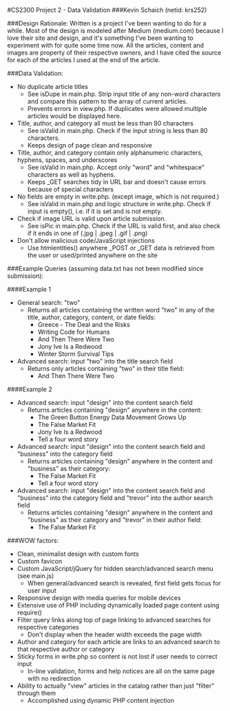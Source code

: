 #CS2300 Project 2 -  Data Validation
###Kevin Schaich (netid: krs252)


###Design Rationale:
Written is a project I've been wanting to do for a while. Most of the design is modeled after Medium (medium.com) because I love their site and design, and it's something I've been wanting to experiment with for quite some time now. All the articles, content and images are property of their respective owners, and I have cited the source for each of the articles I used at the end of the article.


###Data Validation:
- No duplicate article titles
    - See isDupe in main.php. Strip input title of any non-word characters and compare this pattern to the array of current articles.
    - Prevents errors in view.php. If duplicates were allowed multiple articles would be displayed here.
- Title, author, and category all must be less than 80 characters
    - See isValid in main.php. Check if the input string is less than 80 characters.
    - Keeps design of page clean and responsive
- Title, author, and category contain only alphanumeric characters, hyphens, spaces, and underscores
    - See isValid in main.php. Accept only "word" and "whitespace" characters as well as hyphens.
    - Keeps _GET searches tidy in URL bar and doesn't cause errors because of special characters
- No fields are empty in write.php. (except image, which is not required.)
    - See isValid in main.php and logic structure in write.php. Check if input is empty(), i.e. if it is set and is not empty.
- Check if image URL is valid upon article submission.
    - See isPic in main.php. Check if the URL is valid first, and also check if it ends in one of (.jpg | .jpeg | .gif | .png)
- Don't allow malicious code/JavaScript injections
    - Use htmlentities() anywhere _POST or _GET data is retrieved from the user or used/printed anywhere on the site


###Example Queries (assuming data.txt has not been modified since submission):

####Example 1
- General search: "two"
    - Returns all articles containing the written word "two" in any of the title, author, category, content, or date fields:
        + Greece - The Deal and the Risks
        + Writing Code for Humans
        + And Then There Were Two
        + Jony Ive Is a Redwood
        + Winter Storm Survival Tips
- Advanced search: input "two" into the title search field
    - Returns only articles containing "two" in their title field:
        + And Then There Were Two

####Example 2
- Advanced search: input "design" into the content search field
    - Returns articles containing "design" anywhere in the content:
        + The Green Button Energy Data Movement Grows Up
        + The False Market Fit
        + Jony Ive Is a Redwood
        + Tell a four word story
- Advanced search: input "design" into the content search field and "business" into the category field
    - Returns articles containing "design" anywhere in the content and "business" as their category:
        + The False Market Fit
        + Tell a four word story
- Advanced search: input "design" into the content search field and "business" into the category field and "trevor" into the author search field
    - Returns articles containing "design" anywhere in the content and "business" as their category and "trevor" in their author field:
        + The False Market Fit


###WOW factors:
- Clean, minimalist design with custom fonts
- Custom favicon
- Custom JavaScript/jQuery for hidden search/advanced search menu (see main.js)
    - When general/advanced search is revealed, first field gets focus for user input
- Responsive design with media queries for mobile devices
- Extensive use of PHP including dynamically loaded page content using require()
- Filter query links along top of page linking to advanced searches for respective categories
    - Don't display when the header width exceeds the page width
- Author and category for each article are links to an advanced search to that respective author or category
- Sticky forms in write.php so content is not lost if user needs to correct input
    - In-line validation, forms and help notices are all on the same page with no redirection
- Ability to actually "view" articles in the catalog rather than just "filter" through them
    - Accomplished using dynamic PHP content injection
